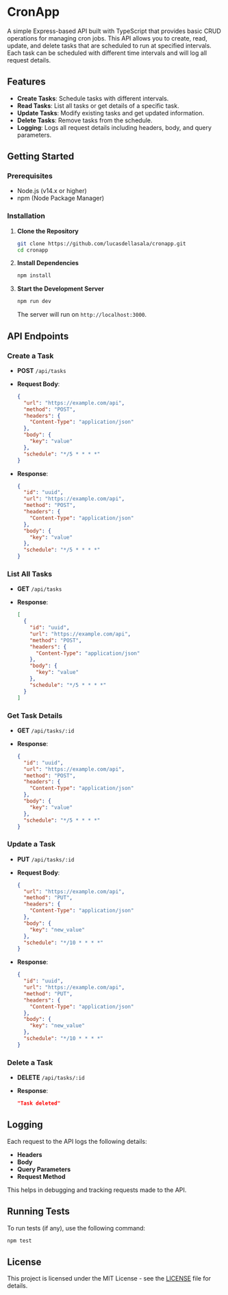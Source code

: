 # CronApp

A simple Express-based API built with TypeScript that provides basic CRUD operations for managing cron jobs. This API allows you to create, read, update, and delete tasks that are scheduled to run at specified intervals. Each task can be scheduled with different time intervals and will log all request details.

## Features

- **Create Tasks**: Schedule tasks with different intervals.
- **Read Tasks**: List all tasks or get details of a specific task.
- **Update Tasks**: Modify existing tasks and get updated information.
- **Delete Tasks**: Remove tasks from the schedule.
- **Logging**: Logs all request details including headers, body, and query parameters.

## Getting Started

### Prerequisites

- Node.js (v14.x or higher)
- npm (Node Package Manager)

### Installation

1. **Clone the Repository**

   ```bash
   git clone https://github.com/lucasdellasala/cronapp.git
   cd cronapp
   ```

2. **Install Dependencies**

   ```bash
   npm install
   ```

3. **Start the Development Server**

   ```bash
   npm run dev
   ```

   The server will run on `http://localhost:3000`.

## API Endpoints

### Create a Task

- **POST** `/api/tasks`
- **Request Body**:

  ```json
  {
    "url": "https://example.com/api",
    "method": "POST",
    "headers": {
      "Content-Type": "application/json"
    },
    "body": {
      "key": "value"
    },
    "schedule": "*/5 * * * *"
  }
  ```

- **Response**:

  ```json
  {
    "id": "uuid",
    "url": "https://example.com/api",
    "method": "POST",
    "headers": {
      "Content-Type": "application/json"
    },
    "body": {
      "key": "value"
    },
    "schedule": "*/5 * * * *"
  }
  ```

### List All Tasks

- **GET** `/api/tasks`
- **Response**:

  ```json
  [
    {
      "id": "uuid",
      "url": "https://example.com/api",
      "method": "POST",
      "headers": {
        "Content-Type": "application/json"
      },
      "body": {
        "key": "value"
      },
      "schedule": "*/5 * * * *"
    }
  ]
  ```

### Get Task Details

- **GET** `/api/tasks/:id`
- **Response**:

  ```json
  {
    "id": "uuid",
    "url": "https://example.com/api",
    "method": "POST",
    "headers": {
      "Content-Type": "application/json"
    },
    "body": {
      "key": "value"
    },
    "schedule": "*/5 * * * *"
  }
  ```

### Update a Task

- **PUT** `/api/tasks/:id`
- **Request Body**:

  ```json
  {
    "url": "https://example.com/api",
    "method": "PUT",
    "headers": {
      "Content-Type": "application/json"
    },
    "body": {
      "key": "new_value"
    },
    "schedule": "*/10 * * * *"
  }
  ```

- **Response**:

  ```json
  {
    "id": "uuid",
    "url": "https://example.com/api",
    "method": "PUT",
    "headers": {
      "Content-Type": "application/json"
    },
    "body": {
      "key": "new_value"
    },
    "schedule": "*/10 * * * *"
  }
  ```

### Delete a Task

- **DELETE** `/api/tasks/:id`
- **Response**:

  ```json
  "Task deleted"
  ```

## Logging

Each request to the API logs the following details:

- **Headers**
- **Body**
- **Query Parameters**
- **Request Method**

This helps in debugging and tracking requests made to the API.

## Running Tests

To run tests (if any), use the following command:

```bash
npm test
```

## License

This project is licensed under the MIT License - see the [LICENSE](LICENSE) file for details.
